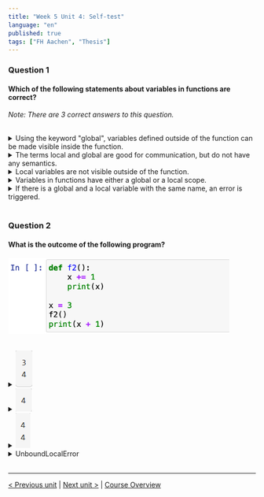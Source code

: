 ```yaml
---
title: "Week 5 Unit 4: Self-test"
language: "en"
published: true
tags: ["FH Aachen", "Thesis"]
---
```


### Question 1

#### Which of the following statements about variables in functions are correct?

*Note: There are 3 correct answers to this question.*

<br>

<details>
	<summary>Using the keyword "global", variables defined outside of the function can be made visible inside the function.</summary>
	<img  src="imgs/check.png" width="25">
</details>


<details>
	<summary>The terms local and global are good for communication, but do not have any semantics. </summary>
	<img  src="imgs/cross.png" width="25">
</details>


<details>
	<summary>Local variables are not visible outside of the function.</summary>
	<img  src="imgs/check.png" width="25">
</details>


<details>
	<summary>Variables in functions have either a global or a local scope.</summary>
	<img  src="imgs/check.png" width="25">
</details>


<details>
	<summary>If there is a global and a local variable with the same name, an error is triggered. </summary>
	<img  src="imgs/cross.png" width="25">
</details>

<br>

### Question 2

#### What is the outcome of the following program?

<img src=imgs/week5_unit4_f2.png width="450"><br><br>

<details>
	<summary><img src=imgs/week5_unit4_f2.1.png></summary>
	<img  src="imgs/cross.png" width="25">
</details>


<details>
	<summary><img src=imgs/week5_unit4_f2.2.png></summary>
	<img  src="imgs/cross.png" width="25">
</details>


<details>
	<summary><img src=imgs/week5_unit4_f2.3.png></summary>
	<img  src="imgs/cross.png" width="25">
</details>


<details>
	<summary>UnboundLocalError </summary>
	<img  src="imgs/check.png" width="25">
</details>

<br>

---

[< Previous unit](/teaching/python-mooc/week5_unit5_combining_funtions) | [Next unit >](/teaching/python-mooc/week5_unit4_visibility_of_vars) |
[Course Overview](/teaching/python-mooc)